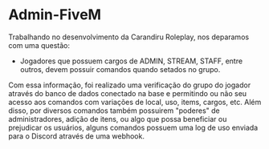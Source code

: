 # Admin-FiveM

Trabalhando no desenvolvimento da Carandiru Roleplay, nos deparamos com uma questão:

- Jogadores que possuem cargos de ADMIN, STREAM, STAFF, entre outros, devem possuir comandos quando setados no grupo.
  
Com essa informação, foi realizado uma verificação do grupo do jogador através do banco de dados conectado na base e permitindo ou não seu acesso aos comandos com variações de local, uso, items, cargos, etc. Além disso, por diversos comandos também possuirem "poderes" de administradores, adição de itens, ou algo que possa beneficiar ou prejudicar os usuários, alguns comandos possuem uma log de uso enviada para o Discord através de uma webhook.
